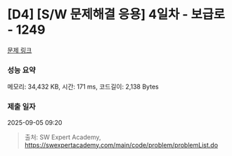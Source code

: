 # [D4] [S/W 문제해결 응용] 4일차 - 보급로 - 1249 

[문제 링크](https://swexpertacademy.com/main/code/problem/problemDetail.do?contestProbId=AV15QRX6APsCFAYD) 

### 성능 요약

메모리: 34,432 KB, 시간: 171 ms, 코드길이: 2,138 Bytes

### 제출 일자

2025-09-05 09:20



> 출처: SW Expert Academy, https://swexpertacademy.com/main/code/problem/problemList.do